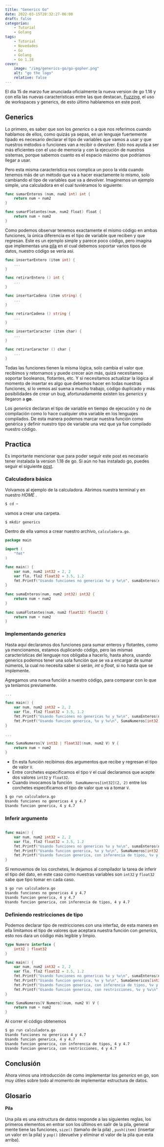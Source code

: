 ```yaml
---
title: "Generics Go"
date: 2022-03-15T20:32:27-06:00
draft: false
categorías:
    - Tutorial
    - Golang
tags:
    - Tutorial
    - Novedades
    - Go
    - Golang    
    - Go 1.18
cover:
    image: "/img/generics-go/go-gopher.png"
    alt: "go the logo"    
    relative: false 
---
```


El día 15 de marzo fue anunciada oficialmente la nueva version de go 1.18 y con ella las nuevas características entre las que destacan, [Fuzzing](../fuzz-testing-go-fuzzing), el uso de workspaces y generics, de esto último hablaremos en este post.

## Generics

Lo primero, es saber que son los *generics* o a que nos referimos cuando hablamos de ellos, como quizás ya sepas, en un lenguaje fuertemente tipado es necesario declarar el tipo de variables que vamos a usar y que nuestros métodos o funciones van a recibir o devolver. Esto nos ayuda a ser más eficientes con el uso de memoria y con la ejecución de nuestros sistemas, porque sabemos cuanto es el espacio máximo que podríamos llegar a usar. 

Pero esta misma característica nos complica un poco la vida cuando tenemos más de un método que va a hacer exactamente lo mismo, solo cambiando el tipo de variables que va a devolver. Imaginemos un ejemplo simple, una calculadora en el cual tuviéramos lo siguiente:

```go
func sumarEnteros (num, num2 int) int {
	return num + num2
}

func sumarFlotantes(num, num2 float) float {
	return num + num2
}
```

Como podemos observar tenemos exactamente el mismo código en ambas funciones, la única diferencia es el tipo de variable que reciben y que regresan. Este es un ejemplo simple y parece poco código, pero imagina que implementas una [pila](#pila) en el cual debemos soportar varios tipos de datos, nuestro código se vería así.

```go
func insertarEntero (item int) {
	...
}

func retirarEntero () int {
	...
}

func insertarCadena (item string) {
	...
}

func retirarCadena () string {
	...
}

func insertarCaracter (item char) {
	...
}

func retirarCaracter () char {
	...
}
```

Todas las funciones tienen la misma lógica, solo cambia el valor que recibimos y retornamos y puede crecer aún más, quizá necesitamos soportar booleanos, flotantes, etc. Y si necesitamos actualizar la lógica al momento de insertar es algo que debemos hacer en todas nuestras funciones, si lo vemos así suena a mucho trabajo, código duplicado y más posibilidades de crear un bug, afortunadamente existen los *generics* y llegaron a **go**.

Los *generics* declaran el tipo de variable en tiempo de ejecución y no de compilación como lo hace cualquier otra variable en los lenguajes compilados. De esta manera podemos marcar nuestra función como genérica y definir nuestro tipo de variable una vez que ya fue compilado nuestro código.

## Practica
Es importante mencionar que para poder seguir este post es necesario tener instalada la version 1.18 de go. Si aún no has instalado go, puedes seguir el siguiente [post](../instalar-go).
### Calculadora básica
Volvamos al ejemplo de la calculadora. Abrimos nuestra terminal y en nuestro *HOME* .
```bash
$ cd ~
```
vamos a crear una carpeta.
```bash
$ mkdir generics
```
Dentro de ella vamos a crear nuestro archivo, `calculadora.go`.

```go {linenos=table,hl_lines=[],linenostart=1}
package main

import (
	"fmt"
)

func main() {
	var num, num2 int32 = 2, 2
	var flo, flo2 float32 = 3.5, 1.2
	fmt.Printf("Usando funciones no genericas %v y %v\n", sumaEnteros(num, num2), sumaFlotantes(flo, flo2))
}
  
func sumaEnteros(num, num2 int32) int32 {
	return num + num2
}
  
func sumaFlotantes(num, num2 float32) float32 {
	return num + num2
}
```

### Implementando *generics*

Hasta aquí declaramos dos funciones para sumar enteros y flotantes, como ya mencionamos, estamos duplicando código, pero las mismas características del lenguaje nos obligaba a hacerlo, hasta ahora, usando generics podemos tener una sola función que se va a encargar de sumar números, la cual no necesita saber si serán, *int* o *float*, si no hasta que se implemente. 

Agregamos una nueva función a nuestro código, para comparar con lo que ya teníamos previamente.

```go {linenos=table,hl_lines=[7, "12-14"],linenostart=1}
...

func main() {
	var num, num2 int32 = 2, 2
	var flo, flo2 float32 = 3.5, 1.2
	fmt.Printf("Usando funciones no genericas %v y %v\n", sumaEnteros(num, num2), sumaFlotantes(flo, flo2))
	fmt.Printf("Usando funcion generica, %v y %v\n", SumaNumeros[int32](num, num2), SumaNumeros[float32](flo, flo2))
}
  
...

func SumaNumeros[V int32 | float32](num, num2 V) V {
	return num + num2
}
```

- En esta función recibimos dos argumentos que recibe y regresan el tipo de valor `V`.
- Entre corchetes especificamos el tipo `V` el cual declaramos que acepte dos valores `int32` y `float32`.
- Cuando invocamos la función ` SumaNumeros[int32](2, 2)` entre los corchetes especificamos el tipo de valor que va a tomar `V`.

```bash
$ go run calculadora.go
Usando funciones no genericas 4 y 4.7
Usando funcion generica, 4 y 4.7
```

### Inferir argumento
```go {linenos=table,hl_lines=[7],linenostart=1}

func main() {
	var num, num2 int32 = 2, 2
	var flo, flo2 float32 = 3.5, 1.2
	fmt.Printf("Usando funciones no genericas %v y %v\n", sumaEnteros(num, num2), sumaFlotantes(flo, flo2))
	fmt.Printf("Usando funcion generica, %v y %v\n", SumaNumeros[int32](num, num2), SumaNumeros[float32](flo, flo2))
	fmt.Printf("Usando funcion generica, con inferencia de tipos, %v y %v\n", SumaNumeros(num, num2), SumaNumeros(flo, flo2))
}  

```

Si removemos de los corchetes, le dejamos al compilador la tarea de inferir el tipo del dato, en este caso como nuestras variables son `int32` y `float32` sabe que tipo tomar en cada caso.

```bash
$ go run calculadora.go
Usando funciones no genericas 4 y 4.7
Usando funcion generica, 4 y 4.7
Usando funcion generica, con inferencia de tipos, 4 y 4.7
```

### Definiendo restricciones de tipo
Podemos declarar tipo de restricciones con una interfaz, de esta manera en ella limitamos el tipo de valores que aceptara nuestra función con *generics*, esto nos dara un código más legible y limpio.

```go {linenos=table,hl_lines=["1-3", 10, "14-16"],linenostart=5}
type Numero interface {
	int32 | float32
} 

func main() {
	var num, num2 int32 = 2, 2
	var flo, flo2 float32 = 3.5, 1.2
	fmt.Printf("Usando funciones no genericas %v y %v\n", sumaEnteros(num, num2), sumaFlotantes(flo, flo2))
	fmt.Printf("Usando funcion generica, %v y %v\n", SumaGenericos[int32](num, num2), SumaGenericos[float32](flo, flo2))
	fmt.Printf("Usando funcion generica, con inferencia de tipos, %v y %v\n", SumaGenericos(num, num2), SumaGenericos(flo, flo2))
	fmt.Printf("Usando funcion generica, con restricciones, %v y %v\n", SumaNumeros(num, num2), SumaNumeros(flo, flo2))
}  

func SumaNumeros[V Numero](num, num2 V) V {
	return num + num2
}

```

Al correr el código obtenemos

```bash
$ go run calculadora.go
Usando funciones no genericas 4 y 4.7
Usando funcion generica, 4 y 4.7
Usando funcion generica, con inferencia de tipos, 4 y 4.7
Usando funcion generica, con restricciones, 4 y 4.7
```

## Conclusión
Ahora vimos una introducción de como implementar los *generics* en go, son muy útiles sobre todo al momento de implementar estructura de datos.

## Glosario

#### Pila 

Una pila es una estructura de datos responde a las siguientes reglas, los primeros elementos en entrar son los últimos en salir de la pila, general mente tiene las funciones, `size()` (tamaño de la pila) , `push(item)` (insertar un valor en la pila) y `pop()` (devuelve y eliminar el valor de la pila que esta arriba).
